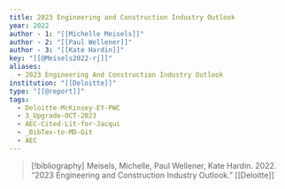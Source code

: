```yaml
---
title: 2023 Engineering and Construction Industry Outlook
year: 2022
author - 1: "[[Michelle Meisels]]"
author - 2: "[[Paul Wellener]]"
author - 3: "[[Kate Hardin]]"
key: "[[@Meisels2022-rj]]"
aliases:
  - 2023 Engineering And Construction Industry Outlook
institution: "[[Deloitte]]"
type: "[[@report]]"
tags:
  - Deloitte-McKinsey-EY-PWC
  - 3_Upgrade-OCT-2023
  - AEC-Cited-Lit-for-Jacqui
  - _BibTex-to-MD-Git
  - AEC
---
```


> [!bibliography]
> Meisels, Michelle, Paul Wellener, Kate Hardin. 2022. “2023 Engineering and Construction Industry Outlook.” [[Deloitte]]